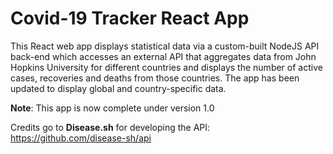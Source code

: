 # Covid-19 Tracker React App

This React web app displays statistical data via a custom-built NodeJS API back-end which accesses an external API that aggregates data from John Hopkins University for different countries and displays the number of active cases, recoveries and deaths from those countries. The app has been updated to display global and country-specific data.

**Note**: This app is now complete under version 1.0


Credits go to **Disease.sh** for developing the API: https://github.com/disease-sh/api
